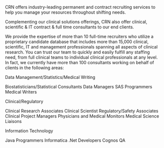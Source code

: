 CRN offers industry-leading permanent and contract recruiting services to help you manage your resources throughout shifting needs.

Complementing our clinical solutions offerings, CRN also offer clinical, scientific & IT contract & full time consultants to our end clients.

We provide the expertise of more than 10 full-time recruiters who utilize a proprietary candidate database that includes more than 15,000 clinical, scientific, IT and management professionals spanning all aspects of clinical research. You can trust our team to quickly and easily fulfill any staffing need, from full clinical teams to individual clinical professionals at any level. In fact, we currently have more than 100 consultants working on behalf of clients in the following areas:

Data Management/Statistics/Medical Writing

Biostatisticians/Statistical
Consultants
Data Managers
SAS Programmers
Medical Writers

Clinical/Regulatory

Clinical Research Associates
Clinical Scientist
Regulatory/Safety Associates
Clinical Project Managers
Physicians and Medical Monitors
Medical Science Liaisons

Information Technology

Java Programmers
Informatica
.Net Developers
Cognos
QA

